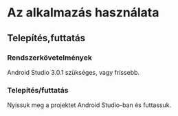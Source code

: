 # Az alkalmazás használata

## Telepítés,futtatás
### Rendszerkövetelmények

Android Studio 3.0.1 szükséges, vagy frissebb. 

### Telepítés/futtatás

Nyissuk meg a projektet Android Studio-ban és futtassuk.
